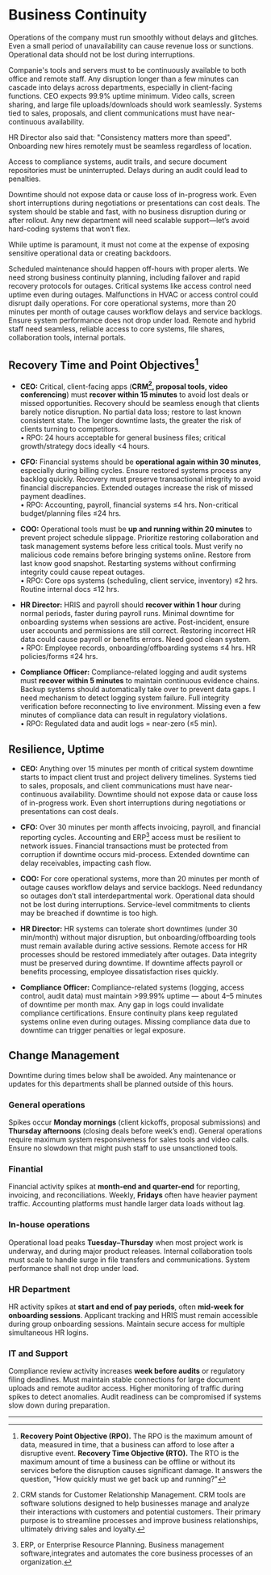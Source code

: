 # Business Continuity

Operations of the company must run smoothly without delays and glitches. Even a small period of unavailability can cause revenue loss or sunctions. Operational data should not be lost during interruptions.

Companie's tools and servers must to be continuously available to both office and remote staff. Any disruption longer than a few minutes can cascade into delays across departments, especially in client-facing functions. CEO expects 99.9% uptime minimum. Video calls, screen sharing, and large file uploads/downloads should work seamlessly. Systems tied to sales, proposals, and client communications must have near-continuous availability.

HR Director  also said that: "Consistency matters more than speed". Onboarding new hires remotely must be seamless regardless of location.

Access to compliance systems, audit trails, and secure document repositories must be uninterrupted. Delays during an audit could lead to penalties.

Downtime should not expose data or cause loss of in-progress work.
Even short interruptions during negotiations or presentations can cost deals.
The system should be stable and fast, with no business disruption during or after rollout.
Any new department will need scalable support—let’s avoid hard-coding systems that won’t flex.

While uptime is paramount, it must not come at the expense of exposing sensitive operational data or creating backdoors.

Scheduled maintenance should happen off-hours with proper alerts. We need strong business continuity planning, including failover and rapid recovery protocols for outages.
Critical systems like access control need uptime even during outages.
Malfunctions in HVAC or access control could disrupt daily operations.
For core operational systems, more than 20 minutes per month of outage causes workflow delays and service backlogs.
Ensure system performance does not drop under load.
Remote and hybrid staff need seamless, reliable access to core systems, file shares, collaboration tools, internal portals.

## Recovery Time and Point Objectives[^2]

- **CEO:** 
Critical, client-facing apps (**CRM[^1], proposal tools, video conferencing**) must **recover within 15 minutes** to avoid lost deals or missed opportunities.
Recovery should be seamless enough that clients barely notice disruption.
No partial data loss; restore to last known consistent state.
The longer downtime lasts, the greater the risk of clients turning to competitors.         
• RPO: 24 hours acceptable for general business files; critical growth/strategy docs ideally <4 hours.

- **CFO:** 
Financial systems should be **operational again within 30 minutes**, especially during billing cycles.
Ensure restored systems process any backlog quickly.
Recovery must preserve transactional integrity to avoid financial discrepancies.
Extended outages increase the risk of missed payment deadlines.              
• RPO: Accounting, payroll, financial systems ≤4 hrs. Non-critical budget/planning files ≤24 hrs.

- **COO:** 
Operational tools must be **up and running within 20 minutes** to prevent project schedule slippage.
Prioritize restoring collaboration and task management systems before less critical tools.
Must verify no malicious code remains before bringing systems online. Restore from last know good snapshot.
Restarting systems without confirming integrity could cause repeat outages.            
• RPO: Core ops systems (scheduling, client service, inventory) ≤2 hrs. Routine internal docs ≤12 hrs.

- **HR Director:** 
HRIS and payroll should **recover within 1 hour** during normal periods, faster during payroll runs.
Minimal downtime for onboarding systems when sessions are active.
Post-incident, ensure user accounts and permissions are still correct.
Restoring incorrect HR data could cause payroll or benefits errors. Need good clean system.             
• RPO: Employee records, onboarding/offboarding systems ≤4 hrs. HR policies/forms ≤24 hrs.

- **Compliance Officer:** 
Compliance-related logging and audit systems must **recover within 5 minutes** to maintain continuous evidence chains.
Backup systems should automatically take over to prevent data gaps. I need mechanism to detect logging system failure.
Full integrity verification before reconnecting to live environment.
Missing even a few minutes of compliance data can result in regulatory violations.             
• RPO: Regulated data and audit logs = near-zero (≤5 min).

## Resilience, Uptime

- **CEO:** 
Anything over 15 minutes per month of critical system downtime starts to impact client trust and project delivery timelines.
Systems tied to sales, proposals, and client communications must have near-continuous availability.
Downtime should not expose data or cause loss of in-progress work.
Even short interruptions during negotiations or presentations can cost deals.

- **CFO:** 
Over 30 minutes per month affects invoicing, payroll, and financial reporting cycles.
Accounting and ERP[^3] access must be resilient to network issues.
Financial transactions must be protected from corruption if downtime occurs mid-process.
Extended downtime can delay receivables, impacting cash flow.

- **COO:** 
For core operational systems, more than 20 minutes per month of outage causes workflow delays and service backlogs.
Need redundancy so outages don’t stall interdepartmental work.
Operational data should not be lost during interruptions.
Service-level commitments to clients may be breached if downtime is too high.

- **HR Director:** 
HR systems can tolerate short downtimes (under 30 min/month) without major disruption, but onboarding/offboarding tools must remain available during active sessions.
Remote access for HR processes should be restored immediately after outages.
Data integrity must be preserved during downtime.
If downtime affects payroll or benefits processing, employee dissatisfaction rises quickly.

- **Compliance Officer:** 
Compliance-related systems (logging, access control, audit data) must maintain >99.99% uptime — about 4–5 minutes of downtime per month max.
Any gap in logs could invalidate compliance certifications.
Ensure continuity plans keep regulated systems online even during outages.
Missing compliance data due to downtime can trigger penalties or legal exposure.

## Change Management

Downtime during times below shall be awoided. Any maintenance or updates for this departments shall be planned outside of this hours.

### General operations

Spikes occur **Monday mornings** (client kickoffs, proposal submissions) and **Thursday afternoons** (closing deals before week’s end). General operations  require maximum system responsiveness for sales tools and video calls. Ensure no slowdown that might push staff to use unsanctioned tools.

### Finantial

Financial activity spikes at **month-end and quarter-end** for reporting, invoicing, and reconciliations. Weekly, **Fridays** often have heavier payment traffic. Accounting platforms must handle larger data loads without lag.

### In-house operations

Operational load peaks **Tuesday–Thursday** when most project work is underway, and during major product releases. Internal collaboration tools must scale to handle surge in file transfers and communications. System performance shall not drop under load.

### HR Department

HR activity spikes at **start and end of pay periods**, often **mid-week for onboarding sessions**. Applicant tracking and HRIS must remain accessible during group onboarding sessions. Maintain secure access for multiple simultaneous HR logins.

### IT and Support

Compliance review activity increases **week before audits** or regulatory filing deadlines. Must maintain stable connections for large document uploads and remote auditor access. Higher monitoring of traffic during spikes to detect anomalies. Audit readiness can be compromised if systems slow down during preparation.


---

[^1]: CRM stands for Customer Relationship Management. CRM tools are software solutions designed to help businesses manage and analyze their interactions with customers and potential customers. Their primary purpose is to streamline processes and improve business relationships, ultimately driving sales and loyalty.
[^2]: **Recovery Point Objective (RPO).** The RPO is the maximum amount of data, measured in time, that a business can afford to lose after a disruptive event. **Recovery Time Objective (RTO).** The RTO is the maximum amount of time a business can be offline or without its services before the disruption causes significant damage. It answers the question, "How quickly must we get back up and running?" 
[^3]: ERP, or Enterprise Resource Planning. Business management software,integrates and automates the core business processes of an organization.
